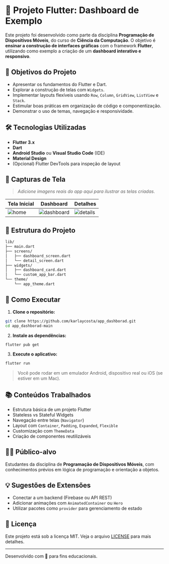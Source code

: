 # 📱 Projeto Flutter: Dashboard de Exemplo

Este projeto foi desenvolvido como parte da disciplina **Programação de Dispositivos Móveis**, do curso de **Ciência da Computação**. O objetivo é **ensinar a construção de interfaces gráficas** com o framework **Flutter**, utilizando como exemplo a criação de um **dashboard interativo e responsivo**.

## 🎯 Objetivos do Projeto

- Apresentar os fundamentos do Flutter e Dart.
- Explorar a construção de telas com `Widgets`.
- Implementar layouts flexíveis usando `Row`, `Column`, `GridView`, `ListView` e `Stack`.
- Estimular boas práticas em organização de código e componentização.
- Demonstrar o uso de temas, navegação e responsividade.

## 🛠️ Tecnologias Utilizadas

- **Flutter 3.x**
- **Dart**
- **Android Studio** ou **Visual Studio Code** (IDE)
- **Material Design**
- (Opcional) Flutter DevTools para inspeção de layout

## 📸 Capturas de Tela

> _Adicione imagens reais do app aqui para ilustrar as telas criadas._

| Tela Inicial | Dashboard | Detalhes |
|--------------|-----------|----------|
| ![home](screenshots/home.png) | ![dashboard](screenshots/dashboard.png) | ![details](screenshots/details.png) |

## 📂 Estrutura do Projeto

```bash
lib/
├── main.dart
├── screens/
│   ├── dashboard_screen.dart
│   └── detail_screen.dart
├── widgets/
│   ├── dashboard_card.dart
│   └── custom_app_bar.dart
└── theme/
    └── app_theme.dart
```

## 🚀 Como Executar

1. **Clone o repositório:**

```bash
git clone https://github.com/karlaycosta/app_dashborad.git
cd app_dashborad-main
```

2. **Instale as dependências:**

```bash
flutter pub get
```

3. **Execute o aplicativo:**

```bash
flutter run
```

> Você pode rodar em um emulador Android, dispositivo real ou iOS (se estiver em um Mac).

## 📚 Conteúdos Trabalhados

- Estrutura básica de um projeto Flutter
- Stateless vs Stateful Widgets
- Navegação entre telas (`Navigator`)
- Layout com `Container`, `Padding`, `Expanded`, `Flexible`
- Customização com `ThemeData`
- Criação de componentes reutilizáveis

## 👨‍🏫 Público-alvo

Estudantes da disciplina de **Programação de Dispositivos Móveis**, com conhecimentos prévios em lógica de programação e orientação a objetos.

## 💡 Sugestões de Extensões

- Conectar a um backend (Firebase ou API REST)
- Adicionar animações com `AnimatedContainer` ou `Hero`
- Utilizar pacotes como `provider` para gerenciamento de estado

## 📄 Licença

Este projeto está sob a licença MIT. Veja o arquivo [LICENSE](LICENSE) para mais detalhes.

---

Desenvolvido com 💙 para fins educacionais.
